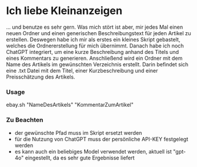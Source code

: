 # Ich liebe Kleinanzeigen

... und benutze es sehr gern. Was mich stört ist aber, mir jedes Mal einen neuen Ordner und einen generischen Beschreibungstext für jeden Artikel zu erstellen. Deswegen habe ich mir als erstes ein kleines Skript gebastelt, welches die Ordnererstellung für mich übernimmt. Danach habe ich noch ChatGPT integriert, um eine kurze Beschreibung anhand des Titels und eines Kommentars zu generieren. Anschließend wird ein Ordner mit dem Name des Artikels im gewünschten Verzeichnis erstellt. Darin befindet sich eine .txt Datei mit dem Titel, einer Kurzbeschreibung und einer Preisschätzung des Artikels.

### Usage

ebay.sh "NameDesArtikels" "KommentarZumArtikel"

### Zu Beachten

- der gewünschte Pfad muss im Skript ersetzt werden
- für die Nutzung von ChatGPT muss der persönliche API-KEY festgelegt werden
- es kann auch ein beliebiges Model verwendet werden, aktuell ist "gpt-4o" eingestellt, da es sehr gute Ergebnisse liefert

